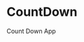 # CountDown
 Count Down App
     
          
                                                    
                                                               
                                                
                                    
                         
            
      
       
 

